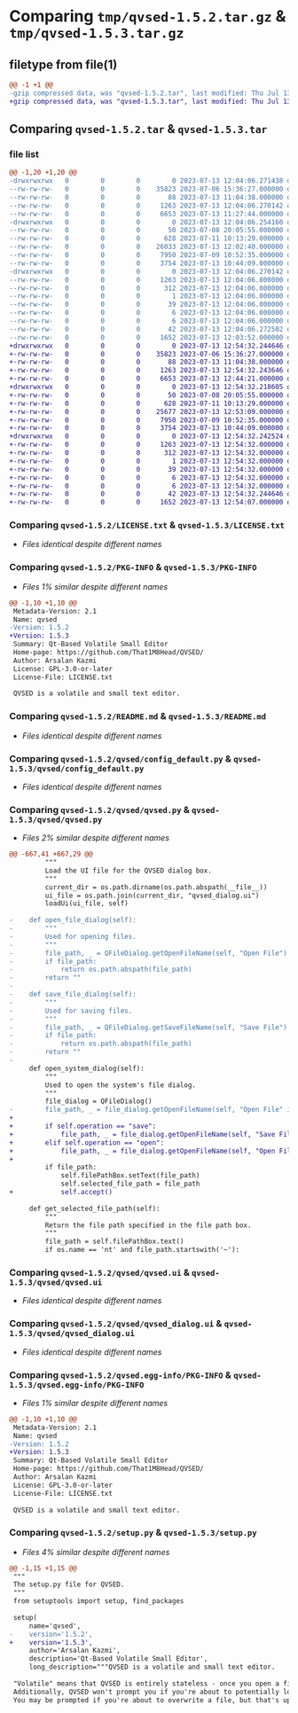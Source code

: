 # Comparing `tmp/qvsed-1.5.2.tar.gz` & `tmp/qvsed-1.5.3.tar.gz`

## filetype from file(1)

```diff
@@ -1 +1 @@
-gzip compressed data, was "qvsed-1.5.2.tar", last modified: Thu Jul 13 12:04:06 2023, max compression
+gzip compressed data, was "qvsed-1.5.3.tar", last modified: Thu Jul 13 12:54:32 2023, max compression
```

## Comparing `qvsed-1.5.2.tar` & `qvsed-1.5.3.tar`

### file list

```diff
@@ -1,20 +1,20 @@
-drwxrwxrwx   0        0        0        0 2023-07-13 12:04:06.271438 qvsed-1.5.2/
--rw-rw-rw-   0        0        0    35823 2023-07-06 15:36:27.000000 qvsed-1.5.2/LICENSE.txt
--rw-rw-rw-   0        0        0       88 2023-07-13 11:04:38.000000 qvsed-1.5.2/MANIFEST.in
--rw-rw-rw-   0        0        0     1263 2023-07-13 12:04:06.270142 qvsed-1.5.2/PKG-INFO
--rw-rw-rw-   0        0        0     6653 2023-07-13 11:27:44.000000 qvsed-1.5.2/README.md
-drwxrwxrwx   0        0        0        0 2023-07-13 12:04:06.254160 qvsed-1.5.2/qvsed/
--rw-rw-rw-   0        0        0       50 2023-07-08 20:05:55.000000 qvsed-1.5.2/qvsed/__init__.py
--rw-rw-rw-   0        0        0      628 2023-07-11 10:13:29.000000 qvsed-1.5.2/qvsed/config_default.py
--rw-rw-rw-   0        0        0    26033 2023-07-13 12:02:40.000000 qvsed-1.5.2/qvsed/qvsed.py
--rw-rw-rw-   0        0        0     7950 2023-07-09 10:52:35.000000 qvsed-1.5.2/qvsed/qvsed.ui
--rw-rw-rw-   0        0        0     3754 2023-07-13 10:44:09.000000 qvsed-1.5.2/qvsed/qvsed_dialog.ui
-drwxrwxrwx   0        0        0        0 2023-07-13 12:04:06.270142 qvsed-1.5.2/qvsed.egg-info/
--rw-rw-rw-   0        0        0     1263 2023-07-13 12:04:06.000000 qvsed-1.5.2/qvsed.egg-info/PKG-INFO
--rw-rw-rw-   0        0        0      312 2023-07-13 12:04:06.000000 qvsed-1.5.2/qvsed.egg-info/SOURCES.txt
--rw-rw-rw-   0        0        0        1 2023-07-13 12:04:06.000000 qvsed-1.5.2/qvsed.egg-info/dependency_links.txt
--rw-rw-rw-   0        0        0       39 2023-07-13 12:04:06.000000 qvsed-1.5.2/qvsed.egg-info/entry_points.txt
--rw-rw-rw-   0        0        0        6 2023-07-13 12:04:06.000000 qvsed-1.5.2/qvsed.egg-info/requires.txt
--rw-rw-rw-   0        0        0        6 2023-07-13 12:04:06.000000 qvsed-1.5.2/qvsed.egg-info/top_level.txt
--rw-rw-rw-   0        0        0       42 2023-07-13 12:04:06.272502 qvsed-1.5.2/setup.cfg
--rw-rw-rw-   0        0        0     1652 2023-07-13 12:03:52.000000 qvsed-1.5.2/setup.py
+drwxrwxrwx   0        0        0        0 2023-07-13 12:54:32.244646 qvsed-1.5.3/
+-rw-rw-rw-   0        0        0    35823 2023-07-06 15:36:27.000000 qvsed-1.5.3/LICENSE.txt
+-rw-rw-rw-   0        0        0       88 2023-07-13 11:04:38.000000 qvsed-1.5.3/MANIFEST.in
+-rw-rw-rw-   0        0        0     1263 2023-07-13 12:54:32.243646 qvsed-1.5.3/PKG-INFO
+-rw-rw-rw-   0        0        0     6653 2023-07-13 12:44:21.000000 qvsed-1.5.3/README.md
+drwxrwxrwx   0        0        0        0 2023-07-13 12:54:32.218605 qvsed-1.5.3/qvsed/
+-rw-rw-rw-   0        0        0       50 2023-07-08 20:05:55.000000 qvsed-1.5.3/qvsed/__init__.py
+-rw-rw-rw-   0        0        0      628 2023-07-11 10:13:29.000000 qvsed-1.5.3/qvsed/config_default.py
+-rw-rw-rw-   0        0        0    25677 2023-07-13 12:53:09.000000 qvsed-1.5.3/qvsed/qvsed.py
+-rw-rw-rw-   0        0        0     7950 2023-07-09 10:52:35.000000 qvsed-1.5.3/qvsed/qvsed.ui
+-rw-rw-rw-   0        0        0     3754 2023-07-13 10:44:09.000000 qvsed-1.5.3/qvsed/qvsed_dialog.ui
+drwxrwxrwx   0        0        0        0 2023-07-13 12:54:32.242524 qvsed-1.5.3/qvsed.egg-info/
+-rw-rw-rw-   0        0        0     1263 2023-07-13 12:54:32.000000 qvsed-1.5.3/qvsed.egg-info/PKG-INFO
+-rw-rw-rw-   0        0        0      312 2023-07-13 12:54:32.000000 qvsed-1.5.3/qvsed.egg-info/SOURCES.txt
+-rw-rw-rw-   0        0        0        1 2023-07-13 12:54:32.000000 qvsed-1.5.3/qvsed.egg-info/dependency_links.txt
+-rw-rw-rw-   0        0        0       39 2023-07-13 12:54:32.000000 qvsed-1.5.3/qvsed.egg-info/entry_points.txt
+-rw-rw-rw-   0        0        0        6 2023-07-13 12:54:32.000000 qvsed-1.5.3/qvsed.egg-info/requires.txt
+-rw-rw-rw-   0        0        0        6 2023-07-13 12:54:32.000000 qvsed-1.5.3/qvsed.egg-info/top_level.txt
+-rw-rw-rw-   0        0        0       42 2023-07-13 12:54:32.244646 qvsed-1.5.3/setup.cfg
+-rw-rw-rw-   0        0        0     1652 2023-07-13 12:54:07.000000 qvsed-1.5.3/setup.py
```

### Comparing `qvsed-1.5.2/LICENSE.txt` & `qvsed-1.5.3/LICENSE.txt`

 * *Files identical despite different names*

### Comparing `qvsed-1.5.2/PKG-INFO` & `qvsed-1.5.3/PKG-INFO`

 * *Files 1% similar despite different names*

```diff
@@ -1,10 +1,10 @@
 Metadata-Version: 2.1
 Name: qvsed
-Version: 1.5.2
+Version: 1.5.3
 Summary: Qt-Based Volatile Small Editor
 Home-page: https://github.com/That1M8Head/QVSED/
 Author: Arsalan Kazmi
 License: GPL-3.0-or-later
 License-File: LICENSE.txt
 
 QVSED is a volatile and small text editor.
```

### Comparing `qvsed-1.5.2/README.md` & `qvsed-1.5.3/README.md`

 * *Files identical despite different names*

### Comparing `qvsed-1.5.2/qvsed/config_default.py` & `qvsed-1.5.3/qvsed/config_default.py`

 * *Files identical despite different names*

### Comparing `qvsed-1.5.2/qvsed/qvsed.py` & `qvsed-1.5.3/qvsed/qvsed.py`

 * *Files 2% similar despite different names*

```diff
@@ -667,41 +667,29 @@
         """
         Load the UI file for the QVSED dialog box.
         """
         current_dir = os.path.dirname(os.path.abspath(__file__))
         ui_file = os.path.join(current_dir, "qvsed_dialog.ui")
         loadUi(ui_file, self)
 
-    def open_file_dialog(self):
-        """
-        Used for opening files.
-        """
-        file_path, _ = QFileDialog.getOpenFileName(self, "Open File")
-        if file_path:
-            return os.path.abspath(file_path)
-        return ""
-
-    def save_file_dialog(self):
-        """
-        Used for saving files.
-        """
-        file_path, _ = QFileDialog.getSaveFileName(self, "Save File")
-        if file_path:
-            return os.path.abspath(file_path)
-        return ""
-
     def open_system_dialog(self):
         """
         Used to open the system's file dialog.
         """
         file_dialog = QFileDialog()
-        file_path, _ = file_dialog.getOpenFileName(self, "Open File" if self.operation == "open" else "Save File")
+        
+        if self.operation == "save":
+            file_path, _ = file_dialog.getOpenFileName(self, "Save File")
+        elif self.operation == "open":
+            file_path, _ = file_dialog.getOpenFileName(self, "Open File")
+
         if file_path:
             self.filePathBox.setText(file_path)
             self.selected_file_path = file_path
+            self.accept()
 
     def get_selected_file_path(self):
         """
         Return the file path specified in the file path box.
         """
         file_path = self.filePathBox.text()
         if os.name == 'nt' and file_path.startswith('~'):
```

### Comparing `qvsed-1.5.2/qvsed/qvsed.ui` & `qvsed-1.5.3/qvsed/qvsed.ui`

 * *Files identical despite different names*

### Comparing `qvsed-1.5.2/qvsed/qvsed_dialog.ui` & `qvsed-1.5.3/qvsed/qvsed_dialog.ui`

 * *Files identical despite different names*

### Comparing `qvsed-1.5.2/qvsed.egg-info/PKG-INFO` & `qvsed-1.5.3/qvsed.egg-info/PKG-INFO`

 * *Files 1% similar despite different names*

```diff
@@ -1,10 +1,10 @@
 Metadata-Version: 2.1
 Name: qvsed
-Version: 1.5.2
+Version: 1.5.3
 Summary: Qt-Based Volatile Small Editor
 Home-page: https://github.com/That1M8Head/QVSED/
 Author: Arsalan Kazmi
 License: GPL-3.0-or-later
 License-File: LICENSE.txt
 
 QVSED is a volatile and small text editor.
```

### Comparing `qvsed-1.5.2/setup.py` & `qvsed-1.5.3/setup.py`

 * *Files 4% similar despite different names*

```diff
@@ -1,15 +1,15 @@
 """
 The setup.py file for QVSED.
 """
 from setuptools import setup, find_packages
 
 setup(
     name='qvsed',
-    version='1.5.2',
+    version='1.5.3',
     author='Arsalan Kazmi',
     description='Qt-Based Volatile Small Editor',
     long_description="""QVSED is a volatile and small text editor.
 
 "Volatile" means that QVSED is entirely stateless - once you open a file, QVSED doesn't store any file paths or any other data other than the text contents of the file you loaded.
 Additionally, QVSED won't prompt you if you're about to potentially lose an unsaved file, since it doesn't know of any file metadata.
 You may be prompted if you're about to overwrite a file, but that's up to your OS, not QVSED.
```

